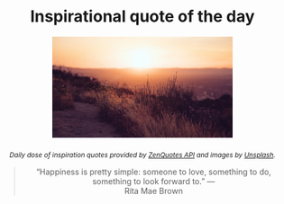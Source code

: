 
<div align="center">

# Inspirational quote of the day

<img src="./data/photo.jpeg" alt="Beautiful nature photo" width="320" height="180">

<sub><i>Daily dose of inspiration quotes provided by [ZenQuotes API](https://zenquotes.io/) and images by [Unsplash](https://unsplash.com/).</i></sub>


<blockquote>&ldquo;Happiness is pretty simple: someone to love, something to do, something to look forward to.&rdquo; &mdash; <footer>Rita Mae Brown</footer></blockquote>

</div>
